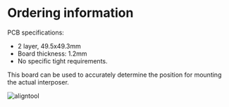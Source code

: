 # Ordering information

PCB specifications:
 * 2 layer, 49.5x49.3mm
 * Board thickness: 1.2mm
 * No specific tight requirements.

This board can be used to accurately determine the position for mounting the actual interposer.

![aligntool](https://github.com/zzattack/xbox-cpu-interposer/assets/835006/6950bc34-5361-46d8-992c-bd4768a69752)
